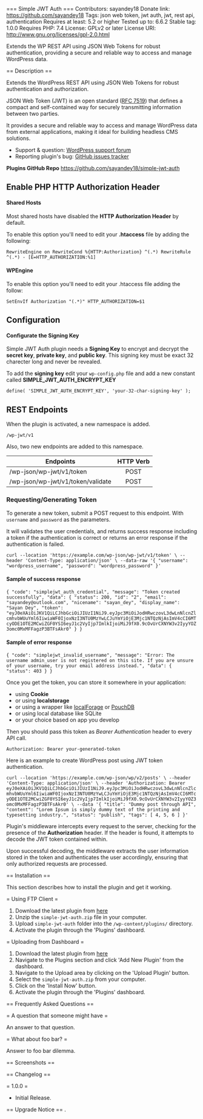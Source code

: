 === Simple JWT Auth ===
Contributors: sayandey18
Donate link: https://github.com/sayandey18
Tags: json web token, jwt auth, jwt, rest api, authentication
Requires at least: 5.2 or higher
Tested up to: 6.6.2
Stable tag: 1.0.0
Requires PHP: 7.4
License: GPLv2 or later
License URI: http://www.gnu.org/licenses/gpl-2.0.html


Extends the WP REST API using JSON Web Tokens for robust authentication, providing a secure and reliable way to access and manage WordPress data.

== Description ==

Extends the WordPress REST API using JSON Web Tokens for robust authentication and authorization. 

JSON Web Token (JWT) is an open standard ([RFC 7519](https://tools.ietf.org/html/rfc7519)) that defines a compact and self-contained way for securely transmitting information between two parties.

It provides a secure and reliable way to access and manage WordPress data from external applications, making it ideal for building headless CMS solutions.

- Support & question: [WordPress support forum](#)
- Reporting plugin's bug: [GitHub issues tracker](https://github.com/sayandey18/simple-jwt-auth/issues)

**Plugins GitHub Repo** https://github.com/sayandey18/simple-jwt-auth

## Enable PHP HTTP Authorization Header

#### Shared Hosts

Most shared hosts have disabled the **HTTP Authorization Header** by default.

To enable this option you'll need to edit your **.htaccess** file by adding the following:

`
RewriteEngine on
RewriteCond %{HTTP:Authorization} ^(.*)
RewriteRule ^(.*) - [E=HTTP_AUTHORIZATION:%1]
`

#### WPEngine

To enable this option you'll need to edit your .htaccess file adding the follow:

`
SetEnvIf Authorization "(.*)" HTTP_AUTHORIZATION=$1
`

## Configuration

#### Configurate the Signing Key

Simple JWT Auth plugin needs a **Signing Key** to encrypt and decrypt the **secret key**, **private key**, and **public key**. This signing key must be exact 32 charecter long and never be revealed.

To add the **signing key** edit your `wp-config.php` file and add a new constant called **SIMPLE_JWT_AUTH_ENCRYPT_KEY**

`
define( 'SIMPLE_JWT_AUTH_ENCRYPT_KEY', 'your-32-char-signing-key' );
`

## REST Endpoints

When the plugin is activated, a new namespace is added.

`
/wp-jwt/v1
`

Also, two new endpoints are added to this namespace.

| Endpoints                         | HTTP Verb |
|-----------------------------------|:---------:|
| /wp-json/wp-jwt/v1/token          |    POST   |
| /wp-json/wp-jwt/v1/token/validate |    POST   |

### Requesting/Generating Token

To generate a new token, submit a POST request to this endpoint. With `username` and `password` as the parameters.

It will validates the user credentials, and returns success response including a token if the authentication is correct or returns an error response if the authentication is failed.

`
curl --location 'https://example.com/wp-json/wp-jwt/v1/token' \
--header 'Content-Type: application/json' \
--data-raw '{
    "username": "wordpress_username",
    "password": "wordpress_password"
}'
`

#### Sample of success response

`
{
    "code": "simplejwt_auth_credential",
    "message": "Token created successfully",
    "data": {
        "status": 200,
        "id": "2",
        "email": "sayandey@outlook.com",
        "nicename": "sayan_dey",
        "display_name": "Sayan Dey",
        "token": "eyJ0eXAiOiJKV1QiLCJhbGciOiJIUzI1NiJ9.eyJpc3MiOiJodHRwczovL3dwLnNlcnZlcmhvbWUuYml6IiwiaWF0IjoxNzI3NTU0MzYwLCJuYmYiOjE3Mjc1NTQzNjAsImV4cCI6MTcyODE1OTE2MCwiZGF0YSI6eyJ1c2VyIjp7ImlkIjoiMiJ9fX0.9cOvUrCXNYW3v2IyyYOZ3omc0MxMFFagzP3BTFsAkr0"
    }
}
`

#### Sample of error response

`
{
    "code": "simplejwt_invalid_username",
    "message": "Error: The username admin_user is not registered on this site. If you are unsure of your username, try your email address instead.",
    "data": {
        "status": 403
    }
}
`

Once you get the token, you can store it somewhere in your application:

- using **Cookie** 
- or using **localstorage** 
- or using a wrapper like [localForage](https://localforage.github.io/localForage/) or [PouchDB](https://pouchdb.com/)
- or using local database like SQLite
- or your choice based on app you develop

Then you should pass this token as _Bearer Authentication_ header to every API call.

`
Authorization: Bearer your-generated-token
`

Here is an example to create WordPress post using JWT token authentication.

`
curl --location 'https://example.com/wp-json/wp/v2/posts' \
--header 'Content-Type: application/json' \
--header 'Authorization: Bearer eyJ0eXAiOiJKV1QiLCJhbGciOiJIUzI1NiJ9.eyJpc3MiOiJodHRwczovL3dwLnNlcnZlcmhvbWUuYml6IiwiaWF0IjoxNzI3NTU0MzYwLCJuYmYiOjE3Mjc1NTQzNjAsImV4cCI6MTcyODE1OTE2MCwiZGF0YSI6eyJ1c2VyIjp7ImlkIjoiMiJ9fX0.9cOvUrCXNYW3v2IyyYOZ3omc0MxMFFagzP3BTFsAkr0' \
--data '{
    "title": "Dummy post through API",
    "content": "Lorem Ipsum is simply dummy text of the printing and typesetting industry.",
    "status": "publish",
    "tags": [
        4,
        5,
        6
    ]
}'
`

Plugin's middleware intercepts every request to the server, checking for the presence of the **Authorization** header. If the header is found, it attempts to decode the JWT token contained within.

Upon successful decoding, the middleware extracts the user information stored in the token and authenticates the user accordingly, ensuring that only authorized requests are processed.

== Installation ==

This section describes how to install the plugin and get it working.

= Using FTP Client =

1. Download the latest plugin from [here](https://github.com/sayandey18/simple-jwt-auth)
2. Unzip the `simple-jwt-auth.zip` file in your computer.
3. Upload `simple-jwt-auth` folder into the `/wp-content/plugins/` directory.
4. Activate the plugin through the 'Plugins' dashboard.

= Uploading from Dashboard =

1. Download the latest plugin from [here](https://github.com/sayandey18/simple-jwt-auth)
2. Navigate to the Plugins section and click 'Add New Plugin' from the dashboard.
3. Navigate to the Upload area by clicking on the 'Upload Plugin' button.
4. Select the `simple-jwt-auth.zip` from your computer.
5. Click on the 'Install Now' button.
6. Activate the plugin through the 'Plugins' dashboard.

== Frequently Asked Questions ==

= A question that someone might have =

An answer to that question.

= What about foo bar? =

Answer to foo bar dilemma.

== Screenshots ==



== Changelog ==

= 1.0.0 =
* Initial Release.

== Upgrade Notice ==
.
